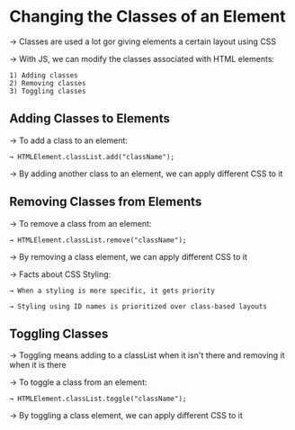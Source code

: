 # Changing the Classes of an Element

→ Classes are used a lot gor giving elements a certain layout using CSS

→ With JS, we can modify the classes associated with HTML elements:

    1) Adding classes
    2) Removing classes
    3) Toggling classes

## Adding Classes to Elements

→ To add a class to an element:

    → HTMLElement.classList.add("className");

→ By adding another class to an element, we can apply different CSS to it 


## Removing Classes from Elements

→ To remove a class from an element:

    → HTMLElement.classList.remove("className");

→ By removing a class element, we can apply different CSS to it 

→ Facts about CSS Styling: 

    → When a styling is more specific, it gets priority

    → Styling using ID names is prioritized over class-based layouts


## Toggling Classes

→ Toggling means adding to a classList when it isn't there and removing it when it is there

→ To toggle a class from an element:

    → HTMLElement.classList.toggle("className");

→ By toggling a class element, we can apply different CSS to it 
